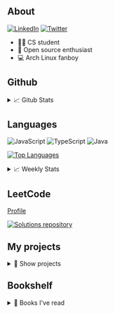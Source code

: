 ## About

[![LinkedIn](https://img.shields.io/badge/Krzysztof%20Olipra-0072b1?style=flat&logo=Linkedin&logoColor=white)](https://www.linkedin.com/in/krzysztof-olipra)
[![Twitter](https://img.shields.io/badge/@KrzysztofOlipra-00acee?style=flat&logo=Twitter&logoColor=white)](https://twitter.com/KrzysztofOlipra)

* 👨‍🎓 CS student
* 📂 Open source enthusiast
* 💻 Arch Linux fanboy

## Github

<details>
<summary>📈 Gitub Stats</summary>
&nbsp;
[![Github stats](https://github-readme-stats.vercel.app/api?username=Nalhin&count_private=true,show_icons=true)](https://github.com/nalhin)]

</details>

## Languages

![JavaScript](https://img.shields.io/badge/JavaScript-black?style=flat&logo=JavaScript)
![TypeScript](https://img.shields.io/badge/TypeScript-black?style=flat&logo=TypeScript&logoColor=007acc)
![Java](https://img.shields.io/badge/Java-black?style=flat&logo=Java&logoColor=f89820)

[![Top Languages](https://github-readme-stats.vercel.app/api/top-langs/?username=Nalhin)](https://github.com/Nalhin)

<details>
<summary>📈 Weekly Stats</summary>
&nbsp;
[![Stats](https://github-readme-stats.vercel.app/api/wakatime?username=Nalhin&layout=compact)](https://github.com/Nalhin)

</details>

## LeetCode

[Profile](https://leetcode.com/nalhin/)

[![Solutions repository](https://github-readme-stats.vercel.app/api/pin/?username=Nalhin&repo=LeetCode)](https://github.com/Nalhin/LeetCode)

## My projects

<details>
<summary>📜 Show projects</summary>

### Movies

[![Movies](https://github-readme-stats.vercel.app/api/pin/?username=Nalhin&repo=Movies)](https://github.com/Nalhin/Movies)

### Finance Calculator

[![Finance Calculator](https://github-readme-stats.vercel.app/api/pin/?username=Nalhin&repo=FinanceCalculator)](https://github.com/Nalhin/FinanceCalculator)

### Memes Generator

[![Memes Generator](https://github-readme-stats.vercel.app/api/pin/?username=Nalhin&repo=MemesGenerator)](https://github.com/Nalhin/MemesGenerator)

### Social Auth

[![Social Auth](https://github-readme-stats.vercel.app/api/pin/?username=Nalhin&repo=SocialAuth)](https://github.com/Nalhin/SocialAuth)

### Trending Near Me

[![Trending Near Me](https://github-readme-stats.vercel.app/api/pin/?username=Nalhin&repo=TrendingNearMe)](https://github.com/Nalhin/TrendingNearMe)

### Chess

[![Chess](https://github-readme-stats.vercel.app/api/pin/?username=Nalhin&repo=Chess)](https://github.com/Nalhin/Chess)

### Pokemon Teams

[![Pokemon Teams](https://github-readme-stats.vercel.app/api/pin/?username=Nalhin&repo=PokemonTeams)](https://github.com/Nalhin/PokemonTeams)

### Book Exchange

[![Book Exchange](https://github-readme-stats.vercel.app/api/pin/?username=Nalhin&repo=BookExchange)](https://github.com/Nalhin/BookExchange)

</details>

## Bookshelf

<details>
<summary>📜 Books I've read</summary>
&nbsp;
* **Clean Architecture: A Craftsman's Guide to Software Structure and Design** by Robert C. Martin
* **Clean Code: A Handbook of Agile Software Craftsmanship** by Robert C. Martin
* **Refactoring Improving the Design of Existing Code** by Martin Fowler, with Kent Beck
* **Test-Driven Development: By Example** by Kent Beck
* **Effective Java** by Joshua Bloch
* **Effective TypeScript: 62 Specific Ways to Improve Your TypeScript** by Dan Vanderkam
* **Effective JavaScript: 68 Specific Ways to Harness the Power of JavaScript** by David Herman

</details>
